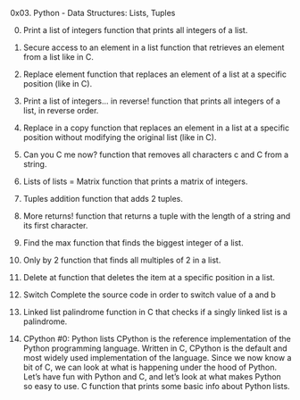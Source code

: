 0x03. Python - Data Structures: Lists, Tuples

0. Print a list of integers
function that prints all integers of a list.

1. Secure access to an element in a list
function that retrieves an element from a list like in C.

2. Replace element
function that replaces an element of a list at a specific position (like in C).

3. Print a list of integers... in reverse!
function that prints all integers of a list, in reverse order.

4. Replace in a copy
function that replaces an element in a list at a specific position without modifying the original list (like in C).

5. Can you C me now?
function that removes all characters c and C from a string.

6. Lists of lists = Matrix
function that prints a matrix of integers.

7. Tuples addition
function that adds 2 tuples.

8. More returns!
function that returns a tuple with the length of a string and its first character.

9. Find the max
function that finds the biggest integer of a list. 

10. Only by 2
function that finds all multiples of 2 in a list.

11. Delete at
function that deletes the item at a specific position in a list.

12. Switch
Complete the source code in order to switch value of a and b

13. Linked list palindrome
function in C that checks if a singly linked list is a palindrome.

14. CPython #0: Python lists
CPython is the reference implementation of the Python programming language. Written in C, CPython is the default and most widely used implementation of the language.
Since we now know a bit of C, we can look at what is happening under the hood of Python. Let’s have fun with Python and C, and let’s look at what makes Python so easy to use.
C function that prints some basic info about Python lists.
